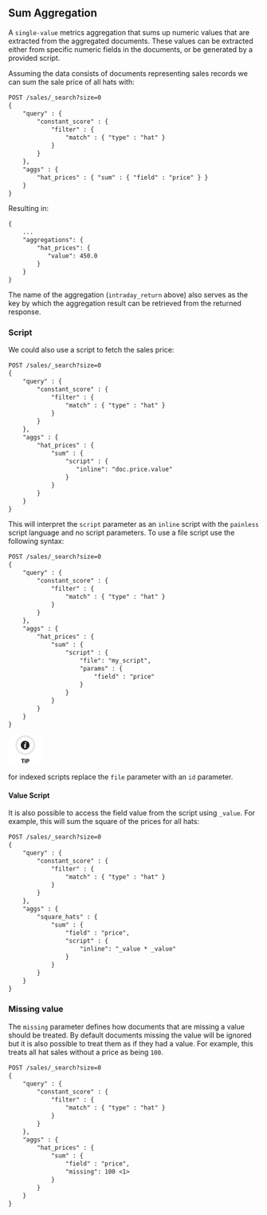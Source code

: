 ## Sum Aggregation

A `single-value` metrics aggregation that sums up numeric values that are extracted from the aggregated documents. These values can be extracted either from specific numeric fields in the documents, or be generated by a provided script.

Assuming the data consists of documents representing sales records we can sum the sale price of all hats with:
    
    
    POST /sales/_search?size=0
    {
        "query" : {
            "constant_score" : {
                "filter" : {
                    "match" : { "type" : "hat" }
                }
            }
        },
        "aggs" : {
            "hat_prices" : { "sum" : { "field" : "price" } }
        }
    }

Resulting in:
    
    
    {
        ...
        "aggregations": {
            "hat_prices": {
               "value": 450.0
            }
        }
    }

The name of the aggregation (`intraday_return` above) also serves as the key by which the aggregation result can be retrieved from the returned response.

### Script

We could also use a script to fetch the sales price:
    
    
    POST /sales/_search?size=0
    {
        "query" : {
            "constant_score" : {
                "filter" : {
                    "match" : { "type" : "hat" }
                }
            }
        },
        "aggs" : {
            "hat_prices" : {
                "sum" : {
                    "script" : {
                       "inline": "doc.price.value"
                    }
                }
            }
        }
    }

This will interpret the `script` parameter as an `inline` script with the `painless` script language and no script parameters. To use a file script use the following syntax:
    
    
    POST /sales/_search?size=0
    {
        "query" : {
            "constant_score" : {
                "filter" : {
                    "match" : { "type" : "hat" }
                }
            }
        },
        "aggs" : {
            "hat_prices" : {
                "sum" : {
                    "script" : {
                        "file": "my_script",
                        "params" : {
                            "field" : "price"
                        }
                    }
                }
            }
        }
    }

![Tip](images/icons/tip.png)

for indexed scripts replace the `file` parameter with an `id` parameter.

#### Value Script

It is also possible to access the field value from the script using `_value`. For example, this will sum the square of the prices for all hats:
    
    
    POST /sales/_search?size=0
    {
        "query" : {
            "constant_score" : {
                "filter" : {
                    "match" : { "type" : "hat" }
                }
            }
        },
        "aggs" : {
            "square_hats" : {
                "sum" : {
                    "field" : "price",
                    "script" : {
                        "inline": "_value * _value"
                    }
                }
            }
        }
    }

### Missing value

The `missing` parameter defines how documents that are missing a value should be treated. By default documents missing the value will be ignored but it is also possible to treat them as if they had a value. For example, this treats all hat sales without a price as being `100`.
    
    
    POST /sales/_search?size=0
    {
        "query" : {
            "constant_score" : {
                "filter" : {
                    "match" : { "type" : "hat" }
                }
            }
        },
        "aggs" : {
            "hat_prices" : {
                "sum" : {
                    "field" : "price",
                    "missing": 100 <1>
                }
            }
        }
    }
